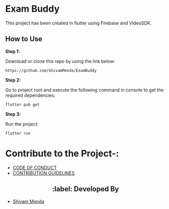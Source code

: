 # Exam Buddy

This project has been created in flutter using Firebase and VideoSDK. 

## How to Use 

**Step 1:**

Download or clone this repo by using the link below:

```
https://github.com/ShivamMenda/ExamBuddy

```

**Step 2:**

Go to project root and execute the following command in console to get the required dependencies: 

```
flutter pub get 
```

**Step 3:**

Run the project:

```
flutter run
```
# Contribute to the Project-:
- [CODE OF CONDUCT](./CODE_OF_CONDUCT.md)
- [CONTRIBUTION GUIDELINES](./CONTRIBUTING.md)


<h2 align="center" id="DevelopedBy"> :label: Developed By</h2>

   - [Shivam Menda](https://github.com/ShivamMenda)


